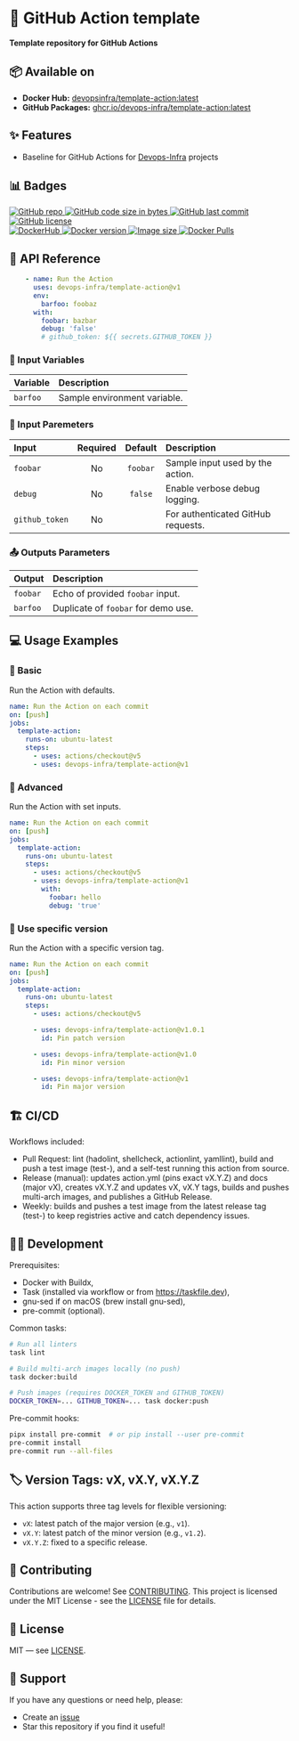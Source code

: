 # 🚀 GitHub Action template

**Template repository for GitHub Actions**


## 📦 Available on
- **Docker Hub:** [devopsinfra/template-action:latest](https://hub.docker.com/repository/docker/devopsinfra/template-action)
- **GitHub Packages:** [ghcr.io/devops-infra/template-action:latest](https://github.com/devops-infra/template-action/pkgs/container/template-action)


## ✨ Features

* Baseline for GitHub Actions for [Devops-Infra](https://shyper.pro/portfolio/projects/actions/) projects


## 📊 Badges
[
![GitHub repo](https://img.shields.io/badge/GitHub-devops--infra%2Ftemplate--action-blueviolet.svg?style=plastic&logo=github)
![GitHub code size in bytes](https://img.shields.io/github/languages/code-size/devops-infra/template-action?color=blueviolet&label=Code%20size&style=plastic&logo=github)
![GitHub last commit](https://img.shields.io/github/last-commit/devops-infra/template-action?color=blueviolet&logo=github&style=plastic&label=Last%20commit)
![GitHub license](https://img.shields.io/github/license/devops-infra/template-action?color=blueviolet&logo=github&style=plastic&label=License)
](https://github.com/devops-infra/template-action "shields.io")
<br>
[
![DockerHub](https://img.shields.io/badge/DockerHub-devopsinfra%2Ftemplate--action-blue.svg?style=plastic&logo=docker)
![Docker version](https://img.shields.io/docker/v/devopsinfra/template-action?color=blue&label=Version&logo=docker&style=plastic)
![Image size](https://img.shields.io/docker/image-size/devopsinfra/template-action/latest?label=Image%20size&style=plastic&logo=docker)
![Docker Pulls](https://img.shields.io/docker/pulls/devopsinfra/template-action?color=blue&label=Pulls&logo=docker&style=plastic)
](https://hub.docker.com/r/devopsinfra/template-action "shields.io")


## 📖 API Reference

```yaml
    - name: Run the Action
      uses: devops-infra/template-action@v1
      env:
        barfoo: foobaz
      with:
        foobar: bazbar
        debug: 'false'
        # github_token: ${{ secrets.GITHUB_TOKEN }}
```

### 🔨 Input Variables

| Variable | Description                  |
|:---------|:-----------------------------|
| `barfoo` | Sample environment variable. |


### 🔧 Input Paremeters

| Input          | Required | Default  | Description                         |
|:---------------|:--------:|:--------:|:------------------------------------|
| `foobar`       |    No    | `foobar` | Sample input used by the action.    |
| `debug`        |    No    | `false`  | Enable verbose debug logging.       |
| `github_token` |    No    |          | For authenticated GitHub requests.  |


### 📤 Outputs Parameters

| Output   | Description                          |
|:---------|:-------------------------------------|
| `foobar` | Echo of provided `foobar` input.     |
| `barfoo` | Duplicate of `foobar` for demo use.  |


## 💻 Usage Examples

### 📝 Basic
Run the Action with defaults.

```yaml
name: Run the Action on each commit
on: [push]
jobs:
  template-action:
    runs-on: ubuntu-latest
    steps:
      - uses: actions/checkout@v5
      - uses: devops-infra/template-action@v1
```

### 🔀 Advanced
Run the Action with set inputs.

```yaml
name: Run the Action on each commit
on: [push]
jobs:
  template-action:
    runs-on: ubuntu-latest
    steps:
      - uses: actions/checkout@v5
      - uses: devops-infra/template-action@v1
        with:
          foobar: hello
          debug: 'true'
```

### 🎯 Use specific version
Run the Action with a specific version tag.

```yaml
name: Run the Action on each commit
on: [push]
jobs:
  template-action:
    runs-on: ubuntu-latest
    steps:
      - uses: actions/checkout@v5

      - uses: devops-infra/template-action@v1.0.1
        id: Pin patch version

      - uses: devops-infra/template-action@v1.0
        id: Pin minor version

      - uses: devops-infra/template-action@v1
        id: Pin major version
```


## 🏗️ CI/CD

Workflows included:
- Pull Request: lint (hadolint, shellcheck, actionlint, yamllint), build and push a test image (test-<branch>), and a self-test running this action from source.
- Release (manual): updates action.yml (pins exact vX.Y.Z) and docs (major vX), creates vX.Y.Z and updates vX, vX.Y tags, builds and pushes multi-arch images, and publishes a GitHub Release.
- Weekly: builds and pushes a test image from the latest release tag (test-<tag>) to keep registries active and catch dependency issues.


## 🧑‍💻 Development

Prerequisites:
- Docker with Buildx,
- Task (installed via workflow or from https://taskfile.dev),
- gnu-sed if on macOS (brew install gnu-sed),
- pre-commit (optional).

Common tasks:

```bash
# Run all linters
task lint

# Build multi-arch images locally (no push)
task docker:build

# Push images (requires DOCKER_TOKEN and GITHUB_TOKEN)
DOCKER_TOKEN=... GITHUB_TOKEN=... task docker:push
```

Pre-commit hooks:

```bash
pipx install pre-commit  # or pip install --user pre-commit
pre-commit install
pre-commit run --all-files
```


## 🏷️ Version Tags: vX, vX.Y, vX.Y.Z
This action supports three tag levels for flexible versioning:
- `vX`: latest patch of the major version (e.g., `v1`).
- `vX.Y`: latest patch of the minor version (e.g., `v1.2`).
- `vX.Y.Z`: fixed to a specific release.


## 🤝 Contributing
Contributions are welcome! See [CONTRIBUTING](https://github.com/devops-infra/.github/blob/master/CONTRIBUTING.md).
This project is licensed under the MIT License - see the [LICENSE](LICENSE) file for details.

## 📄 License
MIT — see [LICENSE](LICENSE).


## 💬 Support
If you have any questions or need help, please:
- Create an [issue](https://github.com/devops-infra/template-action/issues)
- Star this repository if you find it useful!
